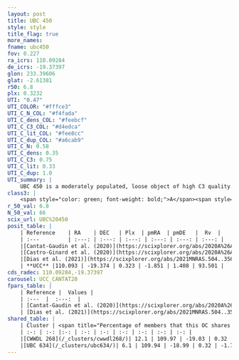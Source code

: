 ```yaml
---
layout: post
title: UBC 450
style: style
title_flag: true
more_names: 
fname: ubc450
fov: 0.227
ra_icrs: 110.09284
de_icrs: -19.37397
glon: 233.39606
glat: -2.61381
r50: 6.8
plx: 0.3232
UTI: "0.47"
UTI_COLOR: "#fffce3"
UTI_C_N_COL: "#f4fada"
UTI_C_dens_COL: "#feebcf"
UTI_C_C3_COL: "#d4edca"
UTI_C_lit_COL: "#fee8cc"
UTI_C_dup_COL: "#a6cab9"
UTI_C_N: 0.58
UTI_C_dens: 0.35
UTI_C_C3: 0.75
UTI_C_lit: 0.33
UTI_C_dup: 1.0
UTI_summary: |
    UBC 450 is a moderately populated, loose object of high C3 quality. It is poorly studied in the literature.<br><br>This object shares a very small percentage of members with at least one entry reported in the same catalogue.
class3: |
    <span style="color: green; font-weight: bold;">A</span><span style="color: #FFC300; font-weight: bold;">B</span>
r_50_val: 6.8
N_50_val: 66
scix_url: UBC%20450
posit_table: |
    | Reference    | RA    | DEC   | Plx  | pmRA  | pmDE   |  Rv  |
    | :---         | :---: | :---: | :---: | :---: | :---: | :---: |
    |[Cantat-Gaudin et al. (2020)](https://scixplorer.org/abs/2020A%26A...640A...1C) | 110.103 | -19.353 | 0.315 | -1.844 | 1.367 | -- |
    |[Castro-Ginard et al. (2020)](https://scixplorer.org/abs/2020A%26A...635A..45C) | 110.11 | -19.33 | 0.312 | -1.844 | 1.347 | -- |
    |[Dias et al. (2021)](https://scixplorer.org/abs/2021MNRAS.504..356D) | 110.118 | -19.343 | 0.312 | -1.841 | 1.353 | -- |
    | **UCC** |110.093 | -19.374 | 0.323 | -1.851 | 1.408 | 93.501 | 
cds_radec: 110.09284,-19.37397
carousel: UCC_CANTAT20
fpars_table: |
    | Reference |  Values |
    | :---  |  :---:  |
    | [Cantat-Gaudin et al. (2020)](https://scixplorer.org/abs/2020A%26A...640A...1C) | `AVNN=0.72, DMNN=12.41, AgeNN=7.84` |
    | [Dias et al. (2021)](https://scixplorer.org/abs/2021MNRAS.504..356D) | `Av=1.087, Dist=2924, logage=7.752, [Fe/H]=0.056` |
shared_table: |
    | Cluster | <span title="Percentage of members that this OC shares with the ones listed">%</span>   | RA   | DEC   | Plx   | pmRA  | pmDE  | Rv | UTI |
    | :-: | :-: |:-: | :-: | :-: | :-: | :-: | :-: | :-: |
    |[CWWDL 268](/_clusters/cwwdl268/)| 12.1 | 109.97 | -19.03 | 0.32 | -1.69 | 1.48 | 49.45 |0.09 |
    |[UBC 634](/_clusters/ubc634/)| 6.1 | 109.94 | -18.99 | 0.32 | -1.7 | 1.42 | 49.45 |0.61 |
---
```

